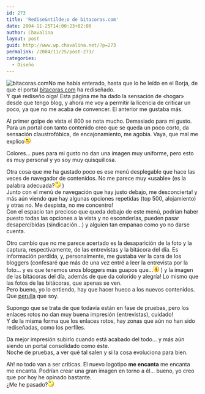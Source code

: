 ```yaml
---
id: 273
title: 'Redise&ntilde;o de bitacoras.com'
date: 2004-11-25T14:00:23+02:00
author: Chavalina
layout: post
guid: http://www.wp.chavalina.net/?p=273
permalink: /2004/11/25/post-273/
categories:
  - Diseño
---
```

<img class="imgizqda" src="http://www.chavalina.net/imagenes/fotos/logos/bpcom.png" alt="bitacoras.com" />No me había enterado, hasta que lo he leído en el Borja, de que el portal <a href="http://www.bitacoras.com" target="_blank">bitacoras.com</a> ha redise&ntilde;ado.  
Y qué redise&ntilde;o oiga! Esta página me ha dado la sensación de «hogar» desde que tengo blog, y ahora me voy a permitir la licencia de criticar un poco, ya que no me acaba de convencer. El anterior me gustaba más.

Al primer golpe de vista el 800 se nota mucho. Demasiado para mi gusto. Para un portal con tanto contenido creo que se queda un poco corto, da sensación claustrofóbica, de encajonamiento, me agobia. Vaya, que mal me explico![emo](/imagenes/emoticonos/confuso.gif) 

Colores… pues para mi gusto no dan una imagen muy uniforme, pero esto es muy personal y yo soy muy quisquillosa.

Otra cosa que me ha gustado poco es ese menú desplegable que hace las veces de navegador de contenidos. No me parece muy «usable» (es la palabra adecuada?![emo](/imagenes/emoticonos/pensativo.gif) )  
Junto con el menú de navegación que hay justo debajo, me desconcierta! y más aún viendo que hay algunas opciones repetidas (top 500, alojamiento) y otras no. Me despista, no me concentro!  
Con el espacio tan precioso que queda debajo de este menú, podrían haber puesto todas las opciones a la vista y no esconderlas, pueden pasar desapercibidas (sindicación…) y alguien tan empanao como yo no darse cuenta.

Otro cambio que no me parece acertado es la desaparición de la foto y la captura, respectivamente, de las entrevistas y la bitácora del día. Es información perdida, y, personalmente, me gustaba ver la cara de los bloggers (confesaré que más de una vez entré a leer la entrevista por la foto… y es que tenemos unos bloggers más guapos que…![emo](/imagenes/emoticonos/lengua.gif) ) y la imagen de las bitácoras del día, además de que da colorido y alegría! Lo mismo que las fotos de las bitácoras, que apenas se ven.  
Pero bueno, yo lo entiendo, hay que hacer hueco a los nuevos contenidos.  
Que <acronym title="algo parecido a hortera o pueblerino, no se puede explicar">perulla</acronym> que soy.

Supongo que se trata de que todavía están en fase de pruebas, pero los enlaces rotos no dan muy buena impresión (entrevistas), cuidado!  
Y de la misma forma que los enlaces rotos, hay zonas que aún no han sido redise&ntilde;adas, como los perfiles.

Da mejor impresión subirlo cuando está acabado del todo… y más aún siendo un portal consolidado como éste.  
Noche de pruebas, a ver qué tal salen y si la cosa evoluciona para bien.

Ah! no todo van a ser críticas. El nuevo logotipo **me encanta** me encanta me encanta. Podrían crear una gran imagen en torno a él… bueno, yo creo que por hoy he opinado bastante.  
&iquest;Me he pasado?![emo](/imagenes/emoticonos/pensativo.gif)